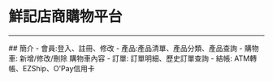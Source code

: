 # 鮮記店商購物平台
<hr>
## 簡介
- 會員:登入、註冊、修改
- 產品:產品清單、產品分類、產品查詢
- 購物車: 新增/修改/刪除 購物車內容
- 訂單: 訂單明細、歷史訂單查詢
- 結帳: ATM轉帳、EZShip、O'Pay信用卡

